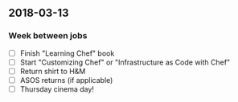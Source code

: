 ## 2018-03-13

### Week between jobs

 - [ ] Finish "Learning Chef" book
 - [ ] Start "Customizing Chef" or "Infrastructure as Code with Chef"
 - [ ] Return shirt to H&M
 - [ ] ASOS returns (if applicable)
 - [ ] Thursday cinema day!
